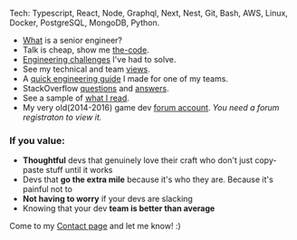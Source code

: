Tech: Typescript, React, Node, Graphql, Next, Nest, Git, Bash, AWS, Linux, Docker, PostgreSQL, MongoDB, Python.

- [What](https://www.kitchensoap.com/2012/10/25/on-being-a-senior-engineer/) is a senior engineer? 
- Talk is cheap, show me [the-code](https://github.com/zenVentzi?tab=repositories). 
- [Engineering challenges](https://www.zenventzi.com/blog/software-engineering-challenges) I've had to solve. 
- See my technical and team [views](https://www.zenventzi.com/blog/tech-software-engineering-views). 
- A [quick engineering guide](https://www.zenventzi.com/blog/quick-engineering-guide-for-one-of-my-teams) I made for one of my teams. 
- StackOverflow [questions](https://stackoverflow.com/users/4132182/zenventzi?tab=questions&sort=votes) and [answers](https://stackoverflow.com/users/4132182/zenventzi?tab=answers&sort=votes).
- See a sample of [what I read](https://www.zenventzi.com/blog/engineering-library). 
- My very old(2014-2016) game dev [forum account](https://answers.unity.com/users/442065/zen-ventzi.html). *You need a forum registraton to view it.*

### If you value:
- **Thoughtful** devs that genuinely love their craft who don't just copy-paste stuff until it works
- Devs that **go the extra mile** because it's who they are. Because it's painful not to
- **Not having to worry** if your devs are slacking
- Knowing that your dev **team is better than average**

Come to my [Contact page](https://www.zenventzi.com/contact) and let me know! :)
